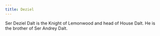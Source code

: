 ```yaml
---
title: Deziel
---
```


Ser Deziel Dalt is the Knight of Lemonwood and head of House Dalt. He is the brother of Ser Andrey Dalt.


